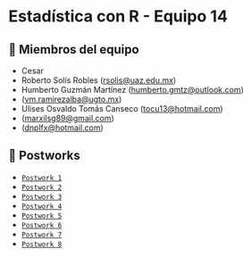 # Estadística con R - Equipo 14

## :jigsaw: Miembros del equipo
 - Cesar
 - Roberto Solís Robles (rsolis@uaz.edu.mx)
 - Humberto Guzmán Martínez (humberto.gmtz@outlook.com)
 - (vm.ramirezalba@ugto.mx)
 - Ulises Osvaldo Tomás Canseco (tocu13@hotmail.com)
 - (marxilsg89@gmail.com)
 - (dnplfx@hotmail.com)
 

## :bookmark_tabs: Postworks
 
 - [`Postwork 1`](https://github.com/humbertogmtz/bedu-m2-r-team14/tree/main/Postwork-01)
 - [`Postwork 2`](https://github.com/humbertogmtz/bedu-m2-r-team14/tree/main/Postwork-02)
 - [`Postwork 3`](https://github.com/humbertogmtz/bedu-m2-r-team14/tree/main/Postwork-03)
 - [`Postwork 4`](https://github.com/humbertogmtz/bedu-m2-r-team14/tree/main/Postwork-04)
 - [`Postwork 5`](Postwork-05/Eq14_S5_Postwork.R)
 - [`Postwork 6`](Postwork-06/Readme.md)
 - [`Postwork 7`](Postwork-07/Readme.md)
 - [`Postwork 8`](Postwork-08/Readme.md)